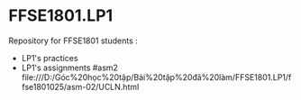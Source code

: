 # FFSE1801.LP1
Repository for FFSE1801 students :
  - LP1's practices
  - LP1's assignments
#asm2 file:///D:/Góc%20học%20tập/Bài%20tập%20đã%20làm/FFSE1801.LP1/ffse1801025/asm-02/UCLN.html
